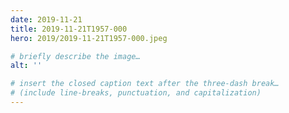 ```yaml
---
date: 2019-11-21
title: 2019-11-21T1957-000
hero: 2019/2019-11-21T1957-000.jpeg

# briefly describe the image…
alt: ''

# insert the closed caption text after the three-dash break…
# (include line-breaks, punctuation, and capitalization)
---
```


